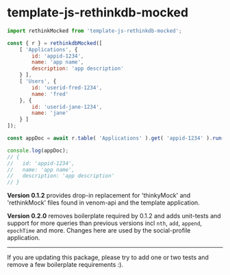 # template-js-rethinkdb-mocked
```javascript
import rethinkMocked from 'template-js-rethinkdb-mocked';

const { r } = rethinkdbMocked([
    [ 'Applications', {
        id: 'appid-1234',
        name: 'app name',
        description: 'app description'
    } ],
    [ 'Users', {
        id: 'userid-fred-1234',
        name: 'fred'
    }, {
        id: 'userid-jane-1234',
        name: 'jane'
    } ]
]);

const appDoc = await r.table( 'Applications' ).get( 'appid-1234' ).run();

console.log(appDoc);
// {
//   id: 'appid-1234',
//   name: 'app name',
//   description: 'app description'
// }
```

**Version 0.1.2** provides drop-in replacement for 'thinkyMock' and 'rethinkMock' files found in venom-api and the template application.

**Version 0.2.0** removes boilerplate required by 0.1.2 and adds unit-tests and support for more queries than previous versions incl `nth`, `add`, `append`, `epochTime` and more. Changes here are used by the social-profile application.


------------------
If you are updating this package, please try to add one or two tests and remove a few boilerplate requirements :).

<!-- todo test 'update' for lists. add tests for mockdbreql queries. -->



[0]: ./spec/template-js-rethinkdb-mocked-thinky.spec.js

